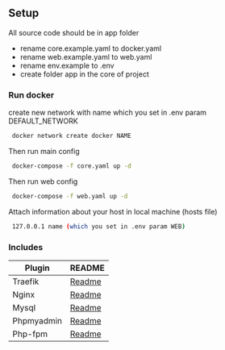 ## Setup

All source code should be in app folder

- rename core.example.yaml to docker.yaml 
- rename web.example.yaml to web.yaml 
- rename env.example to .env
- create folder app in the core of project

### Run docker

create new network with name which you set in .env param DEFAULT_NETWORK

```sh
 docker network create docker NAME
```
Then run main config

```sh
 docker-compose -f core.yaml up -d
```

Then run web config

```sh
 docker-compose -f web.yaml up -d
```

Attach information about your host in local machine (hosts file)

```sh
 127.0.0.1 name (which you set in .env param WEB)
```

### Includes

 
| Plugin | README |
| ------ | ------ |
| Traefik | [Readme](https://hub.docker.com/_/traefik) |
| Nginx | [Readme](https://hub.docker.com/_/nginx)  |
| Mysql | [Readme](https://hub.docker.com/_/mysql)  |
| Phpmyadmin | [Readme](https://hub.docker.com/r/phpmyadmin/phpmyadmin)  |
| Php-fpm | [Readme](https://hub.docker.com/r/nanoninja/php-fpm)  |